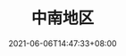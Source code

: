 ---
title: "中南地区"
description: "河南 湖北 湖南"
date: 2021-06-06T14:47:33+08:00
draft: false
weight: 6
collapsible: true
---
